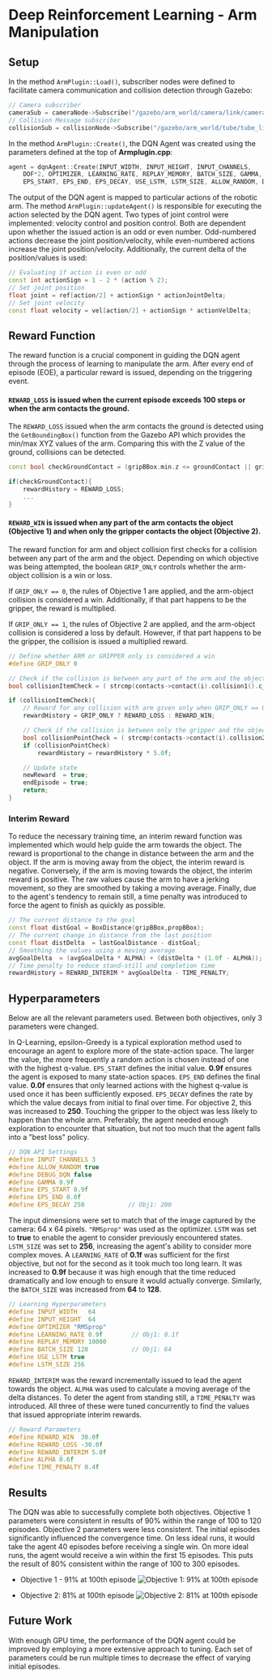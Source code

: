 

# Deep Reinforcement Learning - Arm Manipulation

## Setup
In the method `ArmPlugin::Load()`, subscriber nodes were defined to facilitate camera communication and collision detection through Gazebo:
```cpp
// Camera subscriber
cameraSub = cameraNode->Subscribe("/gazebo/arm_world/camera/link/camera/image",&ArmPlugin::onCameraMsg, this);
// Collision Message subscriber
collisionSub = collisionNode->Subscribe("/gazebo/arm_world/tube/tube_link/my_contact",&ArmPlugin::onCollisionMsg, this);
```

In the method `ArmPlugin::Create()`, the DQN Agent was created using the parameters defined at the top of **Armplugin.cpp**:
```cpp
agent = dqnAgent::Create(INPUT_WIDTH, INPUT_HEIGHT, INPUT_CHANNELS,
    DOF*2, OPTIMIZER, LEARNING_RATE, REPLAY_MEMORY, BATCH_SIZE, GAMMA,
    EPS_START, EPS_END, EPS_DECAY, USE_LSTM, LSTM_SIZE, ALLOW_RANDOM, DEBUG_DQN);
```

The output of the DQN agent is mapped to particular actions of the robotic arm. The method `ArmPlugin::updateAgent()` is responsible for executing the action selected by the DQN agent. Two types of joint control were implemented: velocity control and position control. Both are dependent upon whether the issued action is an odd or even number.  Odd-numbered actions decrease the joint position/velocity, while even-numbered actions increase the joint position/velocity. Additionally, the current delta of the position/values is used:
```cpp
// Evaluating if action is even or odd
const int actionSign = 1 - 2 * (action % 2);
// Set joint position
float joint = ref[action/2] + actionSign * actionJointDelta;
// Set joint velocity
const float velocity = vel[action/2] + actionSign * actionVelDelta;
```

## Reward Function
<!--- Explain the reward functions that you created: Brief explanation of each reward function and associated reward values. The writeup should also include what type of joint control was implemented. -->

The reward function is a crucial component in guiding the DQN agent through the process of learning to manipulate the arm. After every end of episode (EOE), a particular reward is issued, depending on the triggering event.

#### `REWARD_LOSS` is issued when the current episode exceeds 100 steps or when the arm contacts the ground.

The `REWARD_LOSS` issued when the arm contacts the ground is detected using the `GetBoundingBox()` function from the Gazebo API which provides the min/max XYZ values of the arm. Comparing this with the Z value of the ground, collisions can be detected.
```cpp
const bool checkGroundContact = (gripBBox.min.z <= groundContact || gripBBox.max.z <= groundContact);

if(checkGroundContact){
    rewardHistory = REWARD_LOSS;
    ...
}
```

#### `REWARD_WIN` is issued when any part of the arm contacts the object (Objective 1) and when only the gripper contacts the object (Objective 2).
The reward function for arm and object collision first checks for a collision between any part of the arm and the object. Depending on which objective was being attempted, the boolean `GRIP_ONLY` controls whether the arm-object collision is a win or loss.

If `GRIP_ONLY == 0`, the rules of Objective 1 are applied, and the arm-object collision is considered a win. Additionally, if that part happens to be the gripper, the reward is multiplied.

If `GRIP_ONLY == 1`, the rules of Objective 2 are applied, and the arm-object collision is considered a loss by default. However, if that part happens to be the gripper, the collision is issued a multiplied reward.

```cpp
// Define whether ARM or GRIPPER only is considered a win
#define GRIP_ONLY 0

// Check if the collision is between any part of the arm and the object
bool collisionItemCheck = ( strcmp(contacts->contact(i).collision1().c_str(), COLLISION_ITEM) == 0 );

if (collisionItemCheck){
    // Reward for any collision with arm given only when GRIP_ONLY == 0
    rewardHistory = GRIP_ONLY ? REWARD_LOSS : REWARD_WIN;

    // Check if the collision is between only the gripper and the object
    bool collisionPointCheck = ( strcmp(contacts->contact(i).collision2().c_str(), COLLISION_POINT) == 0 );
    if (collisionPointCheck)
        rewardHistory = rewardHistory * 5.0f;

    // Update state
    newReward  = true;
    endEpisode = true;
    return;
}
```

### Interim Reward
To reduce the necessary training time, an interim reward function was implemented which would help guide the arm towards the object. The reward is proportional to the change in distance between the arm and the object. If the arm is moving away from the object, the interim reward is negative. Conversely, if the arm is moving towards the object, the interim reward is positive. The raw values cause the arm to have a jerking movement, so they are smoothed by taking a moving average. Finally, due to the agent's tendency to remain still, a time penalty was introduced to force the agent to finish as quickly as possible.
```cpp
// The current distance to the goal
const float distGoal = BoxDistance(gripBBox,propBBox);
// The current change in distance from the last position
const float distDelta  = lastGoalDistance - distGoal;
// Smoothing the values using a moving average
avgGoalDelta  = (avgGoalDelta * ALPHA) + (distDelta * (1.0f - ALPHA));
// Time penalty to reduce stand-still and completion time
rewardHistory = REWARD_INTERIM * avgGoalDelta - TIME_PENALTY;
```

## Hyperparameters
<!--- Specify the hyperparameters that you selected for each objective, and explain the reasoning behind the selection. Student should explain the choice of hyperparameters for both objectives. -->

Below are all the relevant parameters used. Between both objectives, only 3 parameters were changed.

In Q-Learning, epsilon-Greedy is a typical exploration method used to encourage an agent to explore more of the state-action space. The larger the value, the more frequently a random action is chosen instead of one with the highest q-value.
`EPS_START` defines the initial value.  **0.9f** ensures the agent is exposed to many state-action spaces.
`EPS_END` defines the final value. **0.0f** ensures that only learned actions with the highest q-value is used once it has been sufficiently exposed.
`EPS_DECAY` defines the rate by which the value decays from initial to final over time. For objective 2, this was increased to **250**. Touching the gripper to the object was less likely to happen than the whole arm. Preferably, the agent needed enough exploration to encounter that situation, but not too much that the agent falls into a "best loss" policy.
```cpp
// DQN API Settings
#define INPUT_CHANNELS 3
#define ALLOW_RANDOM true
#define DEBUG_DQN false
#define GAMMA 0.9f
#define EPS_START 0.9f
#define EPS_END 0.0f
#define EPS_DECAY 250            // Obj1: 200
```

The input dimensions were set to match that of the image captured by the camera: 64 x 64 pixels. `"RMSprop"` was used as the optimizer. `LSTM` was set to **true** to enable the agent to consider previously encountered states. `LSTM_SIZE` was set to **256**, increasing the agent's ability to consider more complex moves. A `LEARNING_RATE` of **0.1f** was sufficient for the first objective, but not for the second as it took much too long learn. It was increased to **0.9f** because it was high enough that the time reduced dramatically and low enough to ensure it would actually converge. Similarly, the `BATCH_SIZE` was increased from **64** to **128**.
```cpp
// Learning Hyperparameters
#define INPUT_WIDTH   64
#define INPUT_HEIGHT  64
#define OPTIMIZER "RMSprop"
#define LEARNING_RATE 0.9f        // Obj1: 0.1f
#define REPLAY_MEMORY 10000
#define BATCH_SIZE 128            // Obj1: 64
#define USE_LSTM true
#define LSTM_SIZE 256
```

`REWARD_INTERIM` was the reward incrementally issued to lead the agent towards the object. `ALPHA` was used to calculate a moving average of the delta distances. To deter the agent from standing still, a `TIME_PENALTY` was introduced. All three of these were tuned concurrently to find the values that issued appropriate interim rewards.
```cpp
// Reward Parameters
#define REWARD_WIN  30.0f
#define REWARD_LOSS -30.0f
#define REWARD_INTERIM 5.0f
#define ALPHA 0.6f
#define TIME_PENALTY 0.4f
```

## Results
<!--- Explain the results obtained for both objectives. Include discussion on the DQN agent's performance for both objectives. Include watermarked images, or videos of your results.
Student should describe and briefly explain the results they achieved for both objectives. The discussion should also include their comments on the DQN agent's performance and if there were any shortcomings. Student should include either watermarked images of their results, or attach a video that displays the results and the arm in action. -->

The DQN was able to successfully complete both objectives. Objective 1 parameters were consistent in results of 90% within the range of 100 to 120 episodes. Objective 2 parameters were less consistent. The initial episodes significantly influenced the convergence time. On less ideal runs, it would take the agent 40 episodes before receiving a single win. On more ideal runs, the agent would receive a win within the first 15 episodes. This puts the result of 80% consistent within the range of 100 to 300 episodes.



* Objective 1 - 91% at 100th episode
![Objective 1: 91% at 100th episode](https://github.com/rwbot/RoboND-DeepRL-Project/blob/master/media/arm_91%25100_wm.gif?raw=true)

* Objective 2: 81% at 100th episode
![Objective 2: 81% at 100th episode](https://github.com/rwbot/RoboND-DeepRL-Project/blob/master/media/grip_81%25100_wm.gif?raw=true)


## Future Work
<!--- Briefly discuss how you can improve your current results. Student should discuss on what approaches they could take to improve their results. <!--- -->

With enough GPU time, the performance of the DQN agent could be improved by employing a more extensive approach to tuning. Each set of parameters could be run multiple times to decrease the effect of varying initial episodes.
